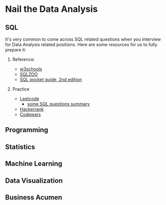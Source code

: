 # Nail the Data Analysis
## SQL
It's very common to come across SQL related questions when you interview for Data Analysis related positions. Here are some
resources for us to fully prepare it:
1. Reference:
   - [w3schools](https://www.w3schools.com/sql/)
   - [SQLZOO](https://sqlzoo.net/)
   - [SQL pocket guide, 2nd edition](https://www.amazon.com/SQL-Pocket-Guide-Usage/dp/1449394094/ref=sr_1_3?hvadid=177339797981&hvdev=c&hvlocphy=9007733&hvnetw=g&hvpos=1t1&hvqmt=e&hvrand=11505112300220079575&hvtargid=kwd-447602225&keywords=sql+pocket+guide&qid=1551229073&s=gateway&sr=8-3&tag=googhydr-20)

2. Practice
   - [Leetcode](https://leetcode.com/)
      - [some SQL questions summary](https://byrony.github.io/summary-of-sql-questions-on-leetcode.html)
   - [Hackerrank](https://www.hackerrank.com/dashboard)
   - [Codewars](https://www.codewars.com/)

## Programming

## Statistics

## Machine Learning

## Data Visualization

## Business Acumen
